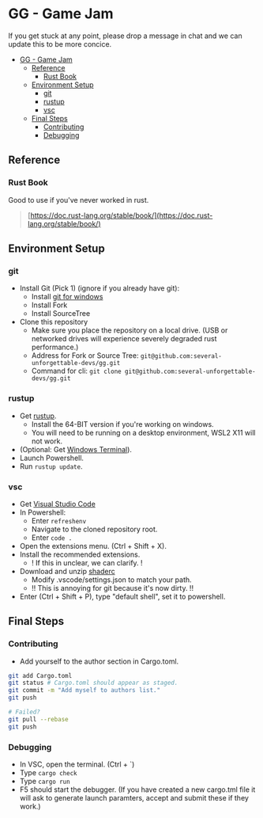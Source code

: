 # GG - Game Jam

If you get stuck at any point,
please drop a message in chat
and we can update this to be more concice.

- [GG - Game Jam](#gg---game-jam)
  - [Reference](#reference)
    - [Rust Book](#rust-book)
  - [Environment Setup](#environment-setup)
    - [git](#git)
    - [rustup](#rustup)
    - [vsc](#vsc)
  - [Final Steps](#final-steps)
    - [Contributing](#contributing)
    - [Debugging](#debugging)

## Reference

### Rust Book

Good to use if you've never worked in rust.

> [https://doc.rust-lang.org/stable/book/](https://doc.rust-lang.org/stable/book/)

## Environment Setup

### git

- Install Git (Pick 1) (ignore if you already have git):
  - Install [git for windows](https://gitforwindows.org/)
  - Install Fork
  - Install SourceTree
- Clone this repository
  - Make sure you place the repository on a local drive.
  (USB or networked drives will experience severely degraded rust performance.)
  - Address for Fork or Source Tree: `git@github.com:several-unforgettable-devs/gg.git`
  - Command for cli: `git clone git@github.com:several-unforgettable-devs/gg.git`

### rustup

- Get [rustup](https://www.rust-lang.org/tools/install).
  - Install the 64-BIT version if you're working on windows.
  - You will need to be running on a desktop environment, WSL2 X11 will not work.
- (Optional: Get [Windows Terminal](https://www.microsoft.com/en-us/p/windows-terminal/9n0dx20hk701?activetab=pivot:overviewtab)).
- Launch Powershell.
- Run `rustup update`.

### vsc

- Get [Visual Studio Code](https://code.visualstudio.com/)
- In Powershell:
  - Enter `refreshenv`
  - Navigate to the cloned repository root.
  - Enter `code .`
- Open the extensions menu. (Ctrl + Shift + X).
- Install the recommended extensions.
  - ! If this in unclear, we can clarify. !
- Download and unzip [shaderc](https://github.com/google/shaderc#downloads)
  - Modify .vscode/settings.json to match your path.
  - !! This is annoying for git because it's now dirty. !!
- Enter (Ctrl + Shift + P), type "default shell", set it to powershell.

## Final Steps

### Contributing

- Add yourself to the author section in Cargo.toml.

``` zsh
git add Cargo.toml
git status # Cargo.toml should appear as staged.
git commit -m "Add myself to authors list."
git push

# Failed?
git pull --rebase
git push
```

### Debugging

- In VSC, open the terminal. (Ctrl + `)
- Type `cargo check`
- Type `cargo run`
- F5 should start the debugger.
(If you have created a new cargo.tml file it will ask to generate launch
paramters, accept and submit these if they work.)

